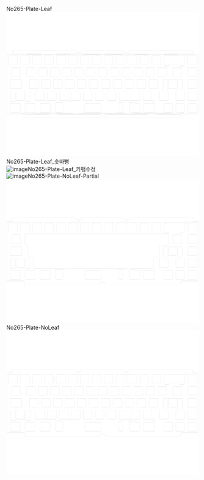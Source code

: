 No265-Plate-Leaf<br/>![image](./No265-Plate-Leaf.png)No265-Plate-Leaf_슷바뻥<br/>![image](./No265-Plate-Leaf_슷바뻥.png)No265-Plate-Leaf_키팸수정<br/>![image](./No265-Plate-Leaf_키팸수정.png)No265-Plate-NoLeaf-Partial<br/>![image](./No265-Plate-NoLeaf-Partial.png)No265-Plate-NoLeaf<br/>![image](./No265-Plate-NoLeaf.png)